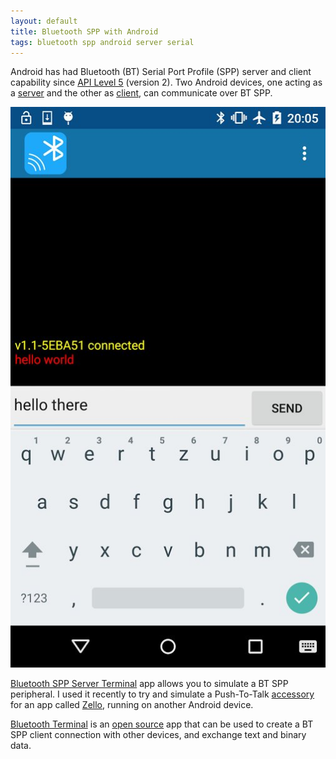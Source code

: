 ```yaml
---
layout: default
title: Bluetooth SPP with Android
tags: bluetooth spp android server serial
---
```


Android has had Bluetooth (BT) Serial Port Profile (SPP) server and client capability since [API Level 5](https://developer.android.com/guide/topics/manifest/uses-sdk-element.html) (version 2). Two Android devices, one acting as a [server](https://developer.android.com/reference/android/bluetooth/BluetoothServerSocket.html) and the other as [client](https://developer.android.com/reference/android/bluetooth/BluetoothSocket.html), can communicate over BT SPP.

![Bluetooth SPP Server Terminal](/assets/img/bt-spp-server-android.jpg)

[Bluetooth SPP Server Terminal](https://play.google.com/store/apps/details?id=mobi.minipedia.btserverandroid) app allows you to simulate a BT SPP peripheral. I used it recently to try and simulate a Push-To-Talk [accessory](https://zello.com/accessories.htm) for an app called [Zello](https://play.google.com/store/apps/details?id=com.loudtalks), running on another Android device.

[Bluetooth Terminal](https://play.google.com/store/apps/details?id=ru.sash0k.bluetooth_terminal) is an [open source](https://github.com/Sash0k/bluetooth-spp-terminal) app that can be used to create a BT SPP client connection with other devices, and exchange text and binary data.